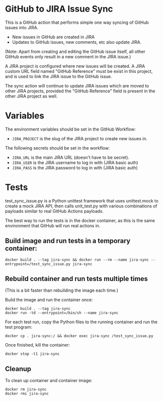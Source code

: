 # GitHub to JIRA Issue Sync

This is a GitHub action that performs simple one way syncing of GitHub issues into JIRA.

* New issues in GitHub are created in JIRA
* Updates to GitHub issues, new comments, etc also update JIRA.

(Note: Apart from creating and editing the GitHub issue itself, all other GitHub events only result in a new comment in the JIRA issue.)

A JIRA project is configured where new issues will be created. A JIRA custom URL field named "GitHub Reference" must be exist in this project, and is used to link the JIRA issue to the GitHub issue.

The sync action will continue to update JIRA issues which are moved to other JIRA projects, provided the "GitHub Reference" field is present in the other JIRA project as well.

# Variables

The environment variables should be set in the GitHub Workflow:

* `JIRA_PROJECT` is the slug of the JIRA project to create new issues in.

The following secrets should be set in the workflow:

* `JIRA_URL` is the main JIRA URL (doesn't have to be secret).
* `JIRA_USER` is the JIRA username to log in with (JIRA basic auth)
* `JIRA_PASS` is the JIRA password to log in with (JIRA basic auth)

# Tests

test_sync_issue.py is a Python unittest framework that uses unittest.mock to create a mock JIRA API, then calls unit_test.py with various combinations of payloads similar to real GitHub Actions payloads.

The best way to run the tests is in the docker container, as this is the same environment that GitHub will run real actions in.

## Build image and run tests in a temporary container:

```
docker build . --tag jira-sync && docker run --rm --name jira-sync --entrypoint=/test_sync_issue.py jira-sync
```

## Rebuild container and run tests multiple times

(This is a bit faster than rebuilding the image each time.)

Build the image and run the container once:

```
docker build . --tag jira-sync
docker run -td --entrypoint=/bin/sh --name jira-sync
```

For each test run, copy the Python files to the running container and run the test program:

```
docker cp . jira-sync:/ && docker exec jira-sync /test_sync_issue.py
```

Once finished, kill the container:

```
docker stop -t1 jira-sync
```


## Cleanup

To clean up container and container image:

```
docker rm jira-sync
docker rmi jira-sync
```
